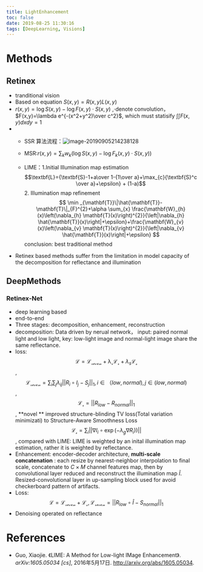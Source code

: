 ```yaml
---
title: LightEnhancement
toc: false
date: 2019-08-25 11:30:16
tags: [DeepLearning, Visions]
---
```

# Methods

## Retinex

- tranditional vision
- Based on equation $S(x, y)=R(x,y)L(x,y)$
- $r(x,y)=\log S(x,y)-\log F(x,y)\cdot S(x,y)$ ,$\cdot$denote convolution，$F(x,y)=\lambda e^{-(x^2+y^2)\over c^2}$, which must statisify $\int \int F(x,y)dxdy=1$
- - SSR 算法流程：![image-20190905214238128](./ssr.png)
  
  - MSR:$r(x,y)=\sum_{k}w_k(\log S(x,y)-\log F_k(x,y)\cdot S(x,y))$ 
  
  - LIME：1.Initial Illumination map estimation $$\textbf{L}={\textbf{S}-1+a\over 1-{1\over a}+\max_{c}{\textbf{S}^c \over a}+\epsilon} + (1-a)$$  2. Illumination map refinement  $$ \min _{\mathbf{T}}\|\hat{\mathbf{T}}-\mathbf{T}\|_{F}^{2}+\alpha \sum_{x} \frac{\mathbf{W}_{h}(x)\left(\nabla_{h} \mathbf{T}(x)\right)^{2}}{\left|\nabla_{h} \hat{\mathbf{T}}(x)\right|+\epsilon}+\frac{\mathbf{W}_{v}(x)\left(\nabla_{v} \mathbf{T}(x)\right)^{2}}{\left|\nabla_{v} \hat{\mathbf{T}}(x)\right|+\epsilon} $$ conclusion: best traditional method
- Retinex based methods suffer from the limitation in model capacity of the decomposition for reflectance and illumination

## DeepMethods

### Retinex-Net

- deep learning based
- end-to-end
- Three stages: decomposition, enhancement, reconstruction
- decomposition: Data driven by nerual network， input: paired normal light and low light, key: low-light image and normal-light image share the same reflectance. 
- loss: $$\mathcal{L}=\mathcal{L_{recon}}+\mathcal{\lambda_{r}L_r}+\lambda_{s}\mathcal{L_s}$$, $$\mathcal{L_{recon}}=\sum_i\sum_j\lambda_{ij}\vert\vert R_i \circ I_j-S_j\vert\vert_1, i \in （low,normal), j \in (low,normal)$$, $$\mathcal{L_r}=||R_{low}-R_{normal}||_1$$ , **novel ** improved structure-blinding TV loss(Total variation minimizati) to Structure-Aware Smoothness Loss $$\mathcal{L_s}=\sum_i||\nabla I_i \circ \exp (-\lambda_g \nabla R_i))||$$ , compared with LIME: LIME is weighted by an inital illumination map estimation, rather it is weighted by reflectance.
- Enhancement: encoder-decoder architecture, **multi-scale concatenation** : each resize by nearest-neighbor interpolation to final scale, concatenate to $C \times M$ channel features map, then by convolutional layer reduced and reconstruct the illumination map $\tilde{I}$. Resized-convolutional layer in up-sampling block used for avoid checkerboard pattern of artifacts.
- Loss: $$\mathcal{L}=\mathcal{L_{recon}}+\mathcal{L_s}, \mathcal{L_{recon}}=||R_{low}\circ \hat{I}-S_{normal}||_1$$ 
- Denoising operated on reflectance

# References

- Guo, Xiaojie. 《LIME: A Method for Low-light IMage Enhancement》. *arXiv:1605.05034 [cs]*, 2016年5月17日. http://arxiv.org/abs/1605.05034.
